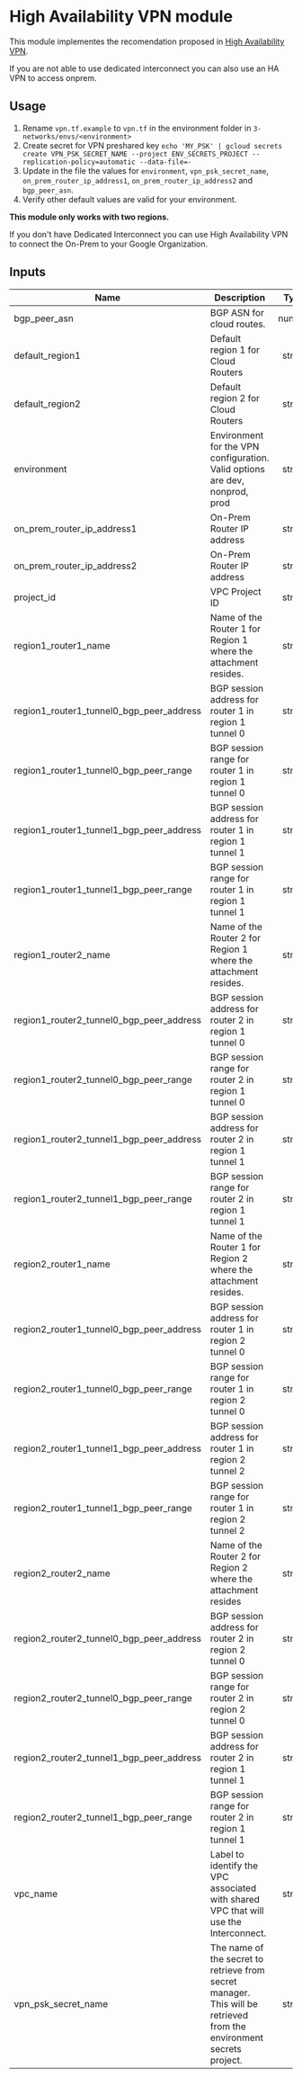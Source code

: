 # High Availability VPN module

This module implementes the recomendation proposed in
[High Availability VPN](https://cloud.google.com/network-connectivity/docs/vpn/concepts/topologies#overview).

If you are not able to use dedicated interconnect you can also use an HA VPN to access onprem.

## Usage

1. Rename `vpn.tf.example` to `vpn.tf` in the environment folder in `3-networks/envs/<environment>`
1. Create secret for VPN preshared key `echo 'MY_PSK' | gcloud secrets create VPN_PSK_SECRET_NAME --project ENV_SECRETS_PROJECT --replication-policy=automatic --data-file=-`
1. Update in the file the values for `environment`, `vpn_psk_secret_name`, `on_prem_router_ip_address1`, `on_prem_router_ip_address2` and `bgp_peer_asn`.
1. Verify other default values are valid for your environment.

**This module only works with two regions.**

If you don't have Dedicated Interconnect you can use High Availability VPN to connect the On-Prem to your Google Organization.

<!-- BEGINNING OF PRE-COMMIT-TERRAFORM DOCS HOOK -->
## Inputs

| Name | Description | Type | Default | Required |
|------|-------------|:----:|:-----:|:-----:|
| bgp\_peer\_asn | BGP ASN for cloud routes. | number | n/a | yes |
| default\_region1 | Default region 1 for Cloud Routers | string | n/a | yes |
| default\_region2 | Default region 2 for Cloud Routers | string | n/a | yes |
| environment | Environment for the VPN configuration. Valid options are dev, nonprod, prod | string | n/a | yes |
| on\_prem\_router\_ip\_address1 | On-Prem Router IP address | string | n/a | yes |
| on\_prem\_router\_ip\_address2 | On-Prem Router IP address | string | n/a | yes |
| project\_id | VPC Project ID | string | n/a | yes |
| region1\_router1\_name | Name of the Router 1 for Region 1 where the attachment resides. | string | n/a | yes |
| region1\_router1\_tunnel0\_bgp\_peer\_address | BGP session address for router 1 in region 1 tunnel 0 | string | n/a | yes |
| region1\_router1\_tunnel0\_bgp\_peer\_range | BGP session range for router 1 in region 1 tunnel 0 | string | n/a | yes |
| region1\_router1\_tunnel1\_bgp\_peer\_address | BGP session address for router 1 in region 1 tunnel 1 | string | n/a | yes |
| region1\_router1\_tunnel1\_bgp\_peer\_range | BGP session range for router 1 in region 1 tunnel 1 | string | n/a | yes |
| region1\_router2\_name | Name of the Router 2 for Region 1 where the attachment resides. | string | n/a | yes |
| region1\_router2\_tunnel0\_bgp\_peer\_address | BGP session address for router 2 in region 1 tunnel 0 | string | n/a | yes |
| region1\_router2\_tunnel0\_bgp\_peer\_range | BGP session range for router 2 in region 1 tunnel 0 | string | n/a | yes |
| region1\_router2\_tunnel1\_bgp\_peer\_address | BGP session address for router 2 in region 1 tunnel 1 | string | n/a | yes |
| region1\_router2\_tunnel1\_bgp\_peer\_range | BGP session range for router 2 in region 1 tunnel 1 | string | n/a | yes |
| region2\_router1\_name | Name of the Router 1 for Region 2 where the attachment resides. | string | n/a | yes |
| region2\_router1\_tunnel0\_bgp\_peer\_address | BGP session address for router 1 in region 2 tunnel 0 | string | n/a | yes |
| region2\_router1\_tunnel0\_bgp\_peer\_range | BGP session range for router 1 in region 2 tunnel 0 | string | n/a | yes |
| region2\_router1\_tunnel1\_bgp\_peer\_address | BGP session address for router 1 in region 2 tunnel 2 | string | n/a | yes |
| region2\_router1\_tunnel1\_bgp\_peer\_range | BGP session range for router 1 in region 2 tunnel 2 | string | n/a | yes |
| region2\_router2\_name | Name of the Router 2 for Region 2 where the attachment resides | string | n/a | yes |
| region2\_router2\_tunnel0\_bgp\_peer\_address | BGP session address for router 2 in region 2 tunnel 0 | string | n/a | yes |
| region2\_router2\_tunnel0\_bgp\_peer\_range | BGP session range for router 2 in region 2 tunnel 0 | string | n/a | yes |
| region2\_router2\_tunnel1\_bgp\_peer\_address | BGP session address for router 2 in region 1 tunnel 1 | string | n/a | yes |
| region2\_router2\_tunnel1\_bgp\_peer\_range | BGP session range for router 2 in region 1 tunnel 1 | string | n/a | yes |
| vpc\_name | Label to identify the VPC associated with shared VPC that will use the Interconnect. | string | n/a | yes |
| vpn\_psk\_secret\_name | The name of the secret to retrieve from secret manager. This will be retrieved from the environment secrets project. | string | n/a | yes |

<!-- END OF PRE-COMMIT-TERRAFORM DOCS HOOK -->
